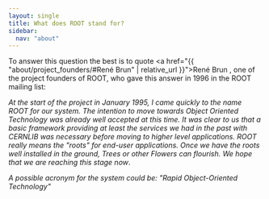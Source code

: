 ```yaml
---
layout: single
title: What does ROOT stand for?
sidebar:
  nav: "about"
---
```



To answer this question the best is to quote <a href="{{ "about/project_founders/#René Brun" | relative_url }}">René Brun</a>
, one of the project founders of ROOT, who gave this answer in 1996 in the ROOT mailing list:

_At the start of the project in January 1995, I came quickly to the name
ROOT for our system. The intention to move towards Object Oriented
Technology was already well accepted at this time. It was clear to us
that a basic framework providing at least the services we had in the
past with CERNLIB was necessary before moving to higher level applications.
ROOT really means the "roots" for end-user applications.
Once we have the roots well installed in the ground, Trees or other
Flowers can flourish. We hope that we are reaching this stage now_.

_A possible acronym for the system could be:_
_"Rapid Object-Oriented Technology"_
